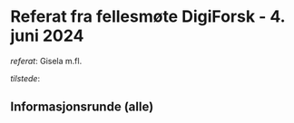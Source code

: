 # Referat fra fellesmøte DigiForsk - 4. juni 2024

*referat*: Gisela m.fl.

*tilstede*:  

## Informasjonsrunde (alle)

